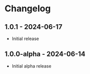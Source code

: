 # Changelog

## 1.0.1 - 2024-06-17

- Initial release

## 1.0.0-alpha - 2024-06-14

- Initial alpha release